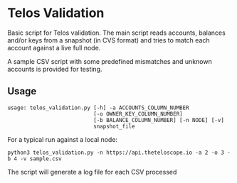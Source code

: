 # Telos Validation

Basic script for Telos validation. The main script reads accounts, balances and/or keys from a snapshot (in CVS format) and tries to match each account against a live full node.

A sample CSV script with some predefined mismatches and unknown accounts is provided for testing. 

## Usage


```
usage: telos_validation.py [-h] -a ACCOUNTS_COLUMN_NUMBER
                           [-o OWNER_KEY_COLUMN_NUMBER]
                           [-b BALANCE_COLUMN_NUMBER] [-n NODE] [-v]
                           snapshot_file
```

For a typical run against a local node:

```
python3 telos_validation.py -n https://api.theteloscope.io -a 2 -o 3 -b 4 -v sample.csv 
```

The script will generate a log file for each CSV processed
